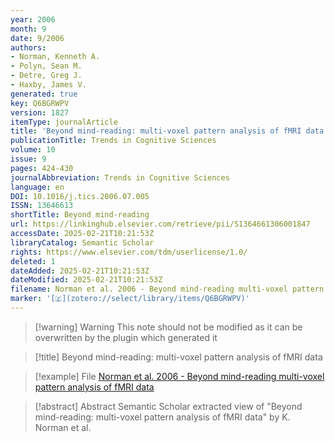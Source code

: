 ```yaml
---
year: 2006
month: 9
date: 9/2006
authors:
- Norman, Kenneth A.
- Polyn, Sean M.
- Detre, Greg J.
- Haxby, James V.
generated: true
key: Q6BGRWPV
version: 1827
itemType: journalArticle
title: 'Beyond mind-reading: multi-voxel pattern analysis of fMRI data'
publicationTitle: Trends in Cognitive Sciences
volume: 10
issue: 9
pages: 424-430
journalAbbreviation: Trends in Cognitive Sciences
language: en
DOI: 10.1016/j.tics.2006.07.005
ISSN: 13646613
shortTitle: Beyond mind-reading
url: https://linkinghub.elsevier.com/retrieve/pii/S1364661306001847
accessDate: 2025-02-21T10:21:53Z
libraryCatalog: Semantic Scholar
rights: https://www.elsevier.com/tdm/userlicense/1.0/
deleted: 1
dateAdded: 2025-02-21T10:21:53Z
dateModified: 2025-02-21T10:21:53Z
filename: Norman et al. 2006 - Beyond mind-reading multi-voxel pattern analysis of fMRI data
marker: '[🇿](zotero://select/library/items/Q6BGRWPV)'
---
```



 > 
 > \[!warning\] Warning
 > This note should not be modified as it can be overwritten by the plugin which generated it

 > 
 > \[!title\] Beyond mind-reading: multi-voxel pattern analysis of fMRI data

 > 
 > \[!example\] File
 > [Norman et al. 2006 - Beyond mind-reading multi-voxel pattern analysis of fMRI data](Norman%20et%20al.%202006%20-%20Beyond%20mind-reading%20multi-voxel%20pattern%20analysis%20of%20fMRI%20data.pdf)

 > 
 > \[!abstract\] Abstract
 > Semantic Scholar extracted view of "Beyond mind-reading: multi-voxel pattern analysis of fMRI data" by K. Norman et al.

